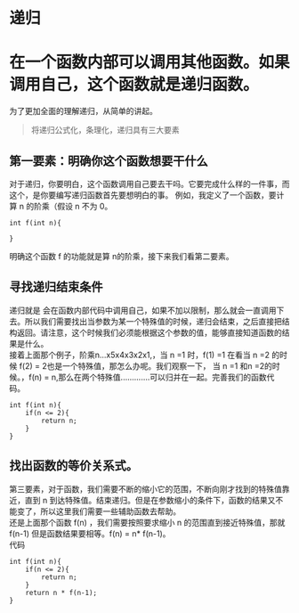 # 递归
# 在一个函数内部可以调用其他函数。如果调用自己，这个函数就是递归函数。

为了更加全面的理解递归，从简单的讲起。

> 将递归公式化，条理化，递归具有三大要素


## 第一要素：明确你这个函数想要干什么
对于递归，你要明白，这个函数调用自己要去干吗。它要完成什么样的一件事，而这个，是你要编写递归函数首先要想明白的事。
例如，我定义了一个函数，要计算 n 的阶乘（假设 n 不为 0。
```
int f(int n){

}
```
明确这个函数 f 的功能就是算 n的阶乘，接下来我们看第二要素。

## 寻找递归结束条件
递归就是 会在函数内部代码中调用自己，如果不加以限制，那么就会一直调用下去。所以我们需要找出当参数为某一个特殊值的时候，递归会结束，之后直接把结构返回。请注意，这个时候我们必须能根据这个参数的值，能够直接知道函数的结果是什么。  
接着上面那个例子，阶乘n...x5x4x3x2x1,，当 n =1 时，f(1) =1 
在看当 n =2 的时候 f(2) = 2也是一个特殊值，那怎么办呢。我们观察一下， 当 n =1 和n =2的时候。，f(n) = n,那么在两个特殊值.............可以归并在一起。完善我们的函数代码。
```
int f(int n){
    if(n <= 2){
        return n;
    }
}
```
## 找出函数的等价关系式。

第三要素，对于函数，我们需要不断的缩小它的范围，不断向刚才找到的特殊值靠近，直到 n 到达特殊值。结束递归。但是在参数缩小的条件下，函数的结果又不能变了，所以这里我们需要一些辅助函数去帮助。  
还是上面那个函数 f(n) ，我们需要按照要求缩小 n 的范围直到接近特殊值，那就 f(n-1) 但是函数结果要相等。f(n) = n* f(n-1)。  
代码
```
int f(int n){
    if(n <= 2){
        return n;
    }
    return n * f(n-1);
}
```
